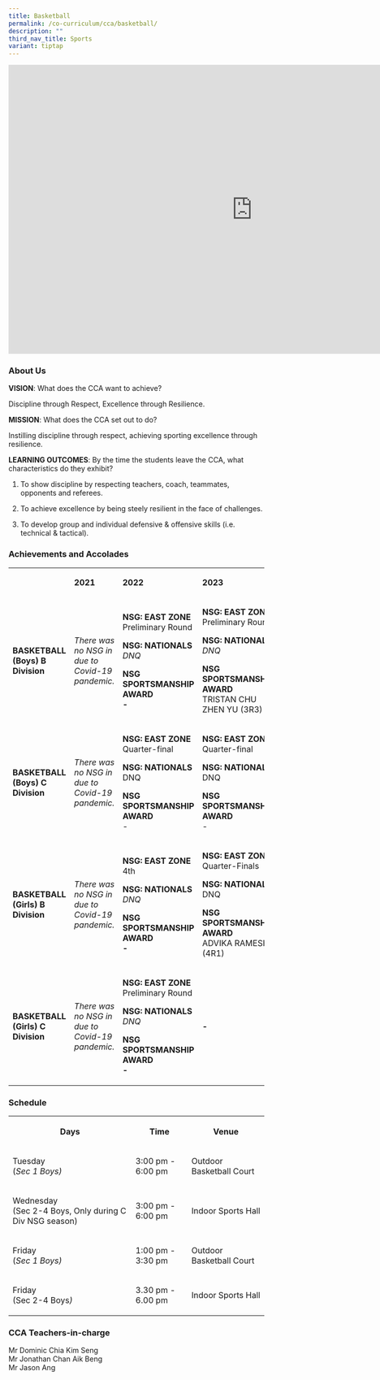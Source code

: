 ```yaml
---
title: Basketball
permalink: /co-curriculum/cca/basketball/
description: ""
third_nav_title: Sports
variant: tiptap
---
```

<div class="iframe-wrapper">
<iframe height="569" width="960" allowfullscreen="true" frameborder="0" src="https://docs.google.com/presentation/d/1krHE4hMK3Vc4RiRR5zNV0_TgrTIZnSN-oGjovruJms8/embed?start=true&amp;loop=true&amp;delayms=3000"></iframe>
</div>
<h3>About Us</h3>
<p><strong>VISION</strong>: What does the CCA want to achieve?&nbsp;</p>
<p>Discipline through Respect, Excellence through Resilience.</p>
<p><strong>MISSION</strong>: What does the CCA set out to do?</p>
<p>Instilling discipline through respect, achieving sporting excellence through
resilience.</p>
<p><strong>LEARNING OUTCOMES</strong>: By the time the students leave the
CCA, what characteristics do they exhibit?</p>
<ol data-tight="true" class="tight">
<li>
<p>To show discipline by respecting teachers, coach, teammates, opponents
and referees.</p>
</li>
<li>
<p>To achieve excellence by being steely resilient in the face of challenges.</p>
</li>
<li>
<p>To develop group and individual defensive &amp; offensive skills (i.e.
technical &amp; tactical).</p>
</li>
</ol>
<h3>Achievements and Accolades</h3>
<table style="minWidth: 100px">
<colgroup>
<col>
<col>
<col>
<col>
</colgroup>
<tbody>
<tr>
<td rowspan="1" colspan="1">
<p><strong>&nbsp;</strong>
</p>
</td>
<td rowspan="1" colspan="1">
<p><strong>2021</strong>
</p>
</td>
<td rowspan="1" colspan="1">
<p><strong>2022</strong>
</p>
</td>
<td rowspan="1" colspan="1">
<p><strong>2023</strong>
</p>
</td>
</tr>
<tr>
<td rowspan="1" colspan="1">
<p><strong>BASKETBALL (Boys) B Division</strong>
</p>
</td>
<td rowspan="1" colspan="1">
<p><em>There was no NSG in due to Covid-19 pandemic.</em>
</p>
</td>
<td rowspan="1" colspan="1">
<p><strong>NSG: EAST ZONE <br></strong>Preliminary Round</p>
<p></p>
<p><strong>NSG: NATIONALS<br></strong><em>DNQ</em>
</p>
<p></p>
<p><strong>NSG SPORTSMANSHIP AWARD<br>-</strong>
</p>
</td>
<td rowspan="1" colspan="1">
<p><strong>NSG: EAST ZONE <br></strong>Preliminary Round</p>
<p></p>
<p><strong>NSG: NATIONALS<br></strong><em>DNQ</em>
</p>
<p></p>
<p><strong>NSG SPORTSMANSHIP AWARD<br></strong>TRISTAN CHU ZHEN YU (3R3)</p>
</td>
</tr>
<tr>
<td rowspan="1" colspan="1">
<p><strong>BASKETBALL (Boys) C Division</strong>
</p>
</td>
<td rowspan="1" colspan="1">
<p><em>There was no NSG in due to Covid-19 pandemic.</em>
</p>
</td>
<td rowspan="1" colspan="1">
<p><strong>NSG: EAST ZONE <br></strong>Quarter-final</p>
<p></p>
<p><strong>NSG: NATIONALS<br></strong>DNQ</p>
<p></p>
<p><strong>NSG SPORTSMANSHIP AWARD<br></strong>-</p>
</td>
<td rowspan="1" colspan="1">
<p><strong>NSG: EAST ZONE <br></strong>Quarter-final</p>
<p></p>
<p><strong>NSG: NATIONALS<br></strong>DNQ</p>
<p></p>
<p><strong>NSG SPORTSMANSHIP AWARD<br></strong>-</p>
</td>
</tr>
<tr>
<td rowspan="1" colspan="1">
<p><strong>BASKETBALL (Girls) B Division</strong>
</p>
</td>
<td rowspan="1" colspan="1">
<p><em>There was no NSG in due to Covid-19 pandemic.</em>
</p>
</td>
<td rowspan="1" colspan="1">
<p><strong>NSG: EAST ZONE <br></strong>4th</p>
<p></p>
<p><strong>NSG: NATIONALS<br></strong><em>DNQ</em>
</p>
<p></p>
<p><strong>NSG SPORTSMANSHIP AWARD<br>-</strong>
</p>
</td>
<td rowspan="1" colspan="1">
<p><strong>NSG: EAST ZONE <br></strong>Quarter-Finals</p>
<p></p>
<p><strong>NSG: NATIONALS<br></strong>DNQ</p>
<p></p>
<p><strong>NSG SPORTSMANSHIP AWARD<br></strong>ADVIKA RAMESH (4R1)</p>
</td>
</tr>
<tr>
<td rowspan="1" colspan="1">
<p><strong>BASKETBALL (Girls) C Division</strong>
</p>
</td>
<td rowspan="1" colspan="1">
<p><em>There was no NSG in due to Covid-19 pandemic.</em>
</p>
</td>
<td rowspan="1" colspan="1">
<p><strong>NSG: EAST ZONE <br></strong>Preliminary Round</p>
<p></p>
<p><strong>NSG: NATIONALS<br></strong><em>DNQ</em>
</p>
<p><strong>NSG SPORTSMANSHIP AWARD<br>-</strong>
</p>
</td>
<td rowspan="1" colspan="1">
<p><strong>-</strong>
</p>
</td>
</tr>
</tbody>
</table>
<h3>Schedule</h3>
<table style="minWidth: 75px">
<colgroup>
<col>
<col>
<col>
</colgroup>
<tbody>
<tr>
<th rowspan="1" colspan="1">
<p>Days</p>
</th>
<th rowspan="1" colspan="1">
<p>Time</p>
</th>
<th rowspan="1" colspan="1">
<p>Venue</p>
</th>
</tr>
<tr>
<td rowspan="1" colspan="1">
<p>Tuesday
<br>(<em>Sec 1 Boys)</em>
</p>
</td>
<td rowspan="1" colspan="1">
<p>3:00 pm - 6:00 pm</p>
</td>
<td rowspan="1" colspan="1">
<p>Outdoor Basketball Court</p>
</td>
</tr>
<tr>
<td rowspan="1" colspan="1">
<p>Wednesday
<br>(Sec 2-4 Boys, Only during C Div NSG season)</p>
</td>
<td rowspan="1" colspan="1">
<p>3:00 pm - 6:00 pm</p>
</td>
<td rowspan="1" colspan="1">
<p>Indoor Sports Hall</p>
</td>
</tr>
<tr>
<td rowspan="1" colspan="1">
<p>Friday
<br>(<em>Sec 1 Boys)</em>
</p>
</td>
<td rowspan="1" colspan="1">
<p>1:00 pm - 3:30 pm
<br>
</p>
</td>
<td rowspan="1" colspan="1">
<p>Outdoor Basketball Court
<br>
</p>
</td>
</tr>
<tr>
<td rowspan="1" colspan="1">
<p>Friday
<br>(Sec 2-4 Boys<em>)</em>
</p>
</td>
<td rowspan="1" colspan="1">
<p>3.30 pm - 6.00 pm</p>
</td>
<td rowspan="1" colspan="1">
<p>Indoor Sports Hall</p>
</td>
</tr>
</tbody>
</table>
<h3>CCA Teachers-in-charge</h3>
<p>Mr Dominic Chia Kim Seng
<br>Mr Jonathan Chan Aik Beng
<br>Mr Jason Ang</p>